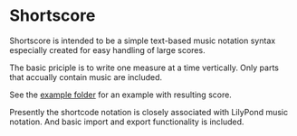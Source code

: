 Shortscore
====================

Shortscore is intended to be a simple text-based music notation syntax especially created for easy handling of large scores.

The basic priciple is to write one measure at a time vertically. Only parts that accually contain music are included.

See the [example folder](https://github.com/PeterBjuhr/shortscore/tree/master/example) for an example with resulting score.

Presently the shortcode notation is closely associated with LilyPond music notation. And basic import and export functionality is included.  
